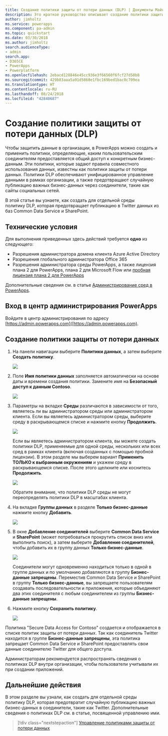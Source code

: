 ```yaml
---
title: Создание политики защиты от потери данных (DLP) | Документы Майкрософт
description: Это краткое руководство описывает создание политики защиты от потери данных (DLP) PowerApps.
author: jimholtz
ms.service: powerapps
ms.component: pa-admin
ms.topic: quickstart
ms.date: 03/30/2018
ms.author: jimholtz
search.audienceType:
- admin
search.app:
- D365CE
- PowerApps
- Powerplatform
ms.openlocfilehash: 2ebacd128846e45cc936e3f66560f6fcf27d50b8
ms.sourcegitcommit: 429b83aaa5a91d5868e1fbc169bed1bac0c709ea
ms.translationtype: HT
ms.contentlocale: ru-RU
ms.lasthandoff: 08/24/2018
ms.locfileid: "42840687"
---
```

# <a name="create-a-data-loss-prevention-dlp-policy"></a>Создание политики защиты от потери данных (DLP)
Чтобы защитить данные в организации, в PowerApps можно создать и применить политики, определяющие, каким пользовательским соединителям предоставляется общий доступ к конкретным бизнес-данным. Эти политики, которые задают правила совместного использования данных, известны как политики защиты от потери данных. Политики DLP обеспечивают унифицированное управление данными в рамках организации, а также предотвращают случайную публикацию важных бизнес-данных через соединители, такие как сайты социальных сетей.

В этой статье вы узнаете, как создать для отдельной среды политику DLP, которая предотвращает публикацию в Twitter данных из баз Common Data Service и SharePoint.

## <a name="prerequisites"></a>Технические условия
Для выполнения приведенных здесь действий требуется **одно** из следующего:
* Разрешения администратора домена клиента Azure Active Directory
* Разрешения глобального администратора Office 365
* Разрешения администратора среды PowerApps, а также лицензия плана 2 для PowerApps, плана 2 для Microsoft Flow или [пробная лицензия плана 2 для PowerApps](https://web.powerapps.com/signup?redirect=marketing&email=)

Дополнительные сведения см. в статье [Администрирование сред в PowerApps](environments-administration.md).

## <a name="sign-in-to-the-powerapps-admin-center"></a>Вход в центр администрирования PowerApps
Войдите в центр администрирования по адресу [https://admin.powerapps.com]([https://admin.powerapps.com).

## <a name="create-a-dlp-policy"></a>Создание политики защиты от потери данных
1. На панели навигации выберите **Политики данных**, а затем выберите **Создать политику**.

    ![](./media/create-dlp-policy/new-data-policy.png)
2. Поле **Имя политики данных** заполняется автоматически на основе даты и времени создания политики. Замените имя на **Безопасный доступ к данным Contoso**.

    ![](./media/create-dlp-policy/policy-name.png)
3. Параметры на вкладке **Среды** различаются в зависимости от того, являетесь ли вы администратором среды или администратором клиента. Если вы являетесь администратором среды, выберите среду в раскрывающемся списке и нажмите кнопку **Продолжить**.

    ![](./media/create-dlp-policy/select-environment.png)

    Если вы являетесь администратором клиента, вы можете создать политики DLP, применяемые для одной среды, нескольких или всех сред в рамках клиента (включая созданных с помощью пробной лицензии). В этом разделе мы выберем вариант **Применить ТОЛЬКО к выбранным окружениям** и укажем среду в раскрывающемся списке. После этого щелкните или коснитесь **Продолжить**.

    ![](./media/create-dlp-policy/select-environment-tenant.png)

    Обратите внимание, что политики DLP среды не могут переопределять политики DLP в масштабах клиента.
4. На вкладке **Группы данных** в разделе **Только бизнес-данные** нажмите кнопку **Добавить**.

    ![](./media/create-dlp-policy/data-groups.png)
5. В окне **Добавление соединителей** выберите **Common Data Service** и **SharePoint** (может потребоваться прокрутить список вниз или выполнить поиск), а затем выберите **Добавление соединителей**, чтобы добавить их в группу данных **Только бизнес-данные**.

    ![](./media/create-dlp-policy/add-connectors.png)

    Соединители могут одновременно находиться только в одной в группе данных и по умолчанию добавляются в группу **Бизнес-данные запрещены**. Переместив Common Data Service и SharePoint в группу **Только бизнес-данные**, вы запрещаете пользователям создавать последовательности и приложения, которые объединяют два этих соединителя с любым соединителем из группы **Бизнес-данные запрещены**.

6. Нажмите кнопку **Сохранить политику**.

    ![](./media/create-dlp-policy/save-policy.png)

Политика "Secure Data Access for Contoso" создается и отображается в списке политик защиты от потери данных. Так как соединитель Twitter находится в группе **Бизнес-данные запрещены**, эта политика запрещает Common Data Service и SharePoint предоставлять свои данные соединителю Twitter для общего доступа.

Администраторам рекомендуется распространять сведения о политиках DLP внутри организации, чтобы пользователи учитывали их при создании приложений.

## <a name="next-steps"></a>Дальнейшие действия
В этом разделе вы узнали, как создать для отдельной среды политику DLP, которая предотвратит случайную публикацию важных бизнес-данных в соединители, такие как Twitter. Дополнительные сведения о политиках DLP см. в статье, посвященной управлению ими.

> [!div class="nextstepaction"]
> [Управление политиками защиты от потери данных](prevent-data-loss.md)
